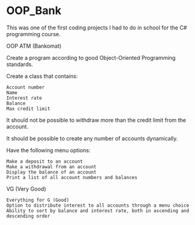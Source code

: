 # OOP_Bank
This was one of the first coding projects I had to do in school for the C# programming course. 

OOP ATM (Bankomat)

Create a program according to good Object-Oriented Programming standards.

Create a class that contains:

    Account number
    Name
    Interest rate
    Balance
    Max credit limit

It should not be possible to withdraw more than the credit limit from the account.

It should be possible to create any number of accounts dynamically.

Have the following menu options:

    Make a deposit to an account
    Make a withdrawal from an account
    Display the balance of an account
    Print a list of all account numbers and balances

VG (Very Good)

    Everything for G (Good)
    Option to distribute interest to all accounts through a menu choice
    Ability to sort by balance and interest rate, both in ascending and descending order
